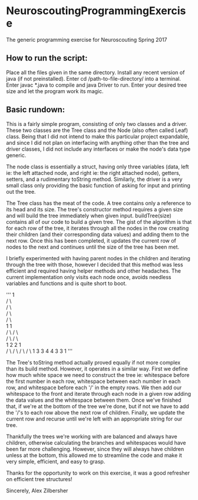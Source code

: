 # NeuroscoutingProgrammingExercise
The generic programming exercise for Neuroscouting Spring 2017

How to run the script:
-----------------------
Place all the files given in the same directory.
Install any recent version of java (if not preinstalled).
Enter cd /path-to-file-directory/ into a terminal.
Enter javac *.java to compile and java Driver to run. 
Enter your desired tree size and let the program work its magic. 

Basic rundown:
--------------
This is a fairly simple program, consisting of only two classes and a driver.
These two classes are the Tree class and the Node (also often called Leaf) class. 
Being that I did not intend to make this particular project expandable, and since
I did not plan on interfacing with anything other than the tree and driver classes,
I did not include any interfaces or make the node's data type generic.

The node class is essentially a struct, having only three variables (data, left ie:
the left attached node, and right ie: the right attached node), getters, setters, and
a rudimentary toString method. Similarly, the driver is a very small class only
providing the basic function of asking for input and printing out the tree.

The Tree class has the meat of the code. A tree contains only a reference to its head
and its size. The tree's constructor method requires a given size and will build the
tree immediately when given input. buildTree(size) contains all of our code to build
a given tree. The gist of the algorithm is that for each row of the tree, it iterates
through all the nodes in the row creating their children (and their corresponding data
values) and adding them to the next row. Once this has been completed, it updates the
current row of nodes to the next and continues until the size of the tree has been met. 

I briefly experimented with having parent nodes in the children and iterating through
the tree with those, however I decided that this method was less efficient and required
having helper methods and other headaches. The current implementation only visits each
node once, avoids needless variables and functions and is quite short to boot. 

'''
       1               
      / \       
     /   \      
    /     \     
   /       \    
   1       1       
  / \     / \   
 /   \   /   \  
 1   2   2   1   
/ \ / \ / \ / \ 
1 3 3 4 4 3 3 1
'''

The Tree's toString method actually proved equally if not more complex than its build
method. However, it operates in a similar way. First we define how much white space we
need to construct the tree ie: whitespace before the first number in each row,
whitespace between each number in each row, and whitespace before each '/' in the empty
rows. We then add our whitespace to the front and iterate through each node in a
given row adding the data values and the whitespace between them. Once we've finished
that, if we're at the bottom of the tree we're done, but if not we have to add the '/'s
to each row above the next row of children. Finally, we update the current row and
recurse until we're left with an appropriate string for our tree.

Thankfully the trees we're working with are balanced and always have children, otherwise
calculating the branches and whitespaces would have been far more challenging. However,
since they will always have children unless at the bottom, this allowed me to streamline
the code and make it very simple, efficient, and easy to grasp.

Thanks for the opportunity to work on this exercise, it was a good refresher on efficient
tree structures!

Sincerely,
Alex Zilbersher